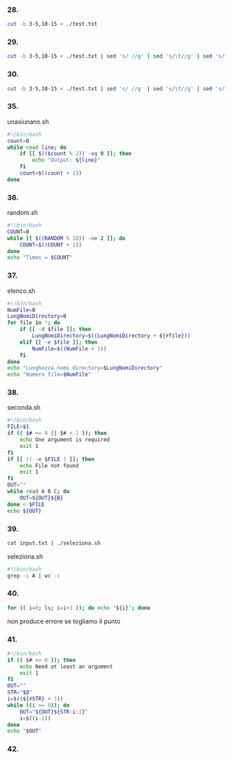 ### 28. 
```bash
cut -b 3-5,10-15 < ./test.txt
```

### 29.
```bash
cut -b 3-5,10-15 < ./test.txt | sed 's/ //g' | sed 's/\t//g' | sed 's/*//g'
```

### 30.
```bash
cut -b 3-5,10-15 < ./test.txt | sed 's/ //g' | sed 's/\t//g' | sed 's/*//g' | wc -c
```

### 35.
unasiunano.sh
```bash
#!/bin/bash
count=0
while read line; do
    if [[ $(($count % 2)) -eq 0 ]]; then
        echo "Output: ${line}"
    fi
    count=$((count + 1))
done
```

### 36.
random.sh
```bash
#!/bin/bash
COUNT=0
while [[ $((RANDOM % 10)) -ne 2 ]]; do
    COUNT=$((COUNT + 1))
done
echo "Times = $COUNT"
```

### 37.
elenco.sh
```bash
#!/bin/bash
NumFile=0
LungNomiDirectory=0
for file in *; do
    if [[ -d $file ]]; then
        LungNomiDirectory=$((LungNomiDirectory + ${#file}))
    elif [[ -e $file ]]; then
        NumFile=$((NumFile + 1))
    fi
done
echo "Lunghezza nomi directory=$LungNomiDirectory"
echo "Numero file=$NumFile"
```

### 38.
seconda.sh
```bash
#!/bin/bash
FILE=$1
if (( $# <= 0 || $# > 1 )); then
    echo One argument is required
    exit 1
fi
if [[ !( -e $FILE ) ]]; then
    echo File not found
    exit 1
fi
OUT=""
while read A B C; do
    OUT=${OUT}${B}
done < $FILE
echo ${OUT}
```

### 39.
```bash
cat input.txt | ./seleziona.sh
```

seleziona.sh
```bash
#!/bin/bash
grep -i A | wc -c
```

### 40.
```bash
for (( i=0; ls; i=i+1 )); do echo "${i}"; done
```
non produce errore se togliamo il punto

### 41.
```bash
#!/bin/bash
if (( $# <= 0 )); then
    echo Need at least an argument
    exit 1
fi
OUT=""
STR="$@"
i=$((${#STR} + 1))
while ((i >= 0)); do
    OUT="${OUT}${STR:i:1}"
    i=$((i-1))
done
echo "$OUT"
```

### 42.
```bash

```
